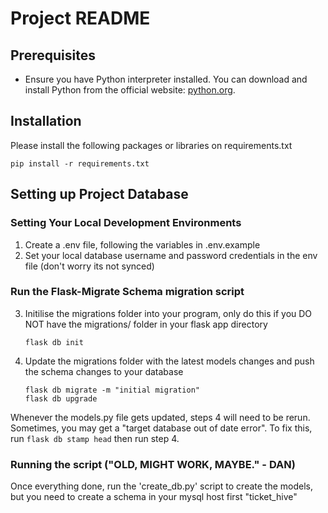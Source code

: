 # Project README

## Prerequisites

- Ensure you have Python interpreter installed. You can download and install Python from the official website: [python.org](https://www.python.org/downloads/).

## Installation

Please install the following packages or libraries on requirements.txt
```
pip install -r requirements.txt
```

## Setting up Project Database
### Setting Your Local Development Environments
1. Create a .env file, following the variables in .env.example
2. Set your local database username and password credentials in the env file
(don't worry its not synced)

### Run the Flask-Migrate Schema migration script
3. Initilise the migrations folder into your program, only do this if you DO NOT have the migrations/ folder in your flask app directory
    ``` 
    flask db init 
    ```
4.  Update the migrations folder with the latest models changes and push the schema changes to your database
    ``` 
    flask db migrate -m "initial migration"
    flask db upgrade 
    ```
Whenever the models.py file gets updated, steps 4 will need to be rerun.
Sometimes, you may get a "target database out of date error". To fix this, run ``` flask db stamp head ``` then run step 4. 

### Running the script ("OLD, MIGHT WORK, MAYBE." - DAN)
Once everything done, run the 'create_db.py' script to create the models, but you need to create a schema in your mysql host first "ticket_hive"

